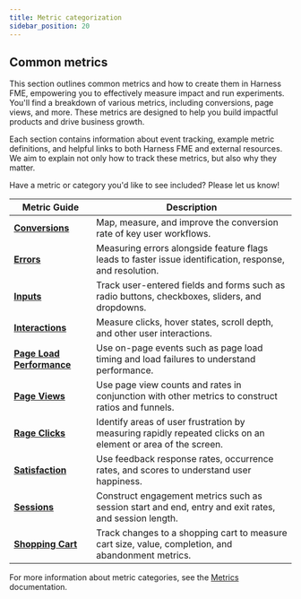 ```yaml
---
title: Metric categorization
sidebar_position: 20
---
```


## Common metrics

This section outlines common metrics and how to create them in Harness FME, empowering you to effectively measure impact and run experiments. You'll find a breakdown of various metrics, including conversions, page views, and more. These metrics are designed to help you build impactful products and drive business growth.

Each section contains information about event tracking, example metric definitions, and helpful links to both Harness FME and external resources. We aim to explain not only how to track these metrics, but also why they matter.

Have a metric or category you'd like to see included? Please let us know!

| **Metric Guide** | **Description** |
|------------------|-----------------|
| [**Conversions**](https://www.harness.io/harness-devops-academy/conversions) | Map, measure, and improve the conversion rate of key user workflows. |
| [**Errors**](https://www.harness.io/harness-devops-academy/errors) | Measuring errors alongside feature flags leads to faster issue identification, response, and resolution. |
| [**Inputs**](https://www.harness.io/harness-devops-academy/inputs) | Track user-entered fields and forms such as radio buttons, checkboxes, sliders, and dropdowns. |
| [**Interactions**](https://www.harness.io/harness-devops-academy/interactions) | Measure clicks, hover states, scroll depth, and other user interactions. |
| [**Page Load Performance**](https://www.harness.io/harness-devops-academy/page-load-performance) | Use on-page events such as page load timing and load failures to understand performance. |
| [**Page Views**](https://www.harness.io/harness-devops-academy/page-views) | Use page view counts and rates in conjunction with other metrics to construct ratios and funnels. |
| [**Rage Clicks**](https://www.harness.io/harness-devops-academy/rage-clicks) | Identify areas of user frustration by measuring rapidly repeated clicks on an element or area of the screen. |
| [**Satisfaction**](https://www.harness.io/harness-devops-academy/satisfaction) | Use feedback response rates, occurrence rates, and scores to understand user happiness. |
| [**Sessions**](https://www.harness.io/harness-devops-academy/sessions) | Construct engagement metrics such as session start and end, entry and exit rates, and session length. |
| [**Shopping Cart**](https://www.harness.io/harness-devops-academy/shopping-cart) | Track changes to a shopping cart to measure cart size, value, completion, and abandonment metrics. |

For more information about metric categories, see the [Metrics](/docs/feature-management-experimentation/50-release-monitoring/overview.md) documentation.